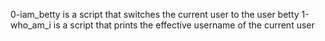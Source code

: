 0-iam_betty is a script that switches the current user to the user betty
1-who_am_i is  a script that prints the effective username of the current user
